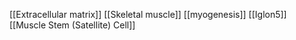 [[Extracellular matrix]]
[[Skeletal muscle]]
[[myogenesis]]
[[Iglon5]]
[[Muscle Stem (Satellite) Cell]]
